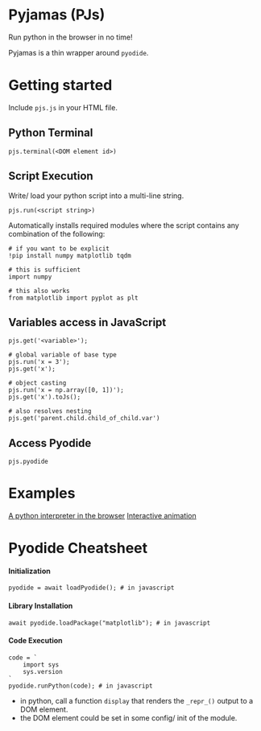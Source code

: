 # Pyjamas (PJs)

Run python in the browser in no time! 

Pyjamas is a thin wrapper around `pyodide`.

# Getting started

Include `pjs.js` in your HTML file.

## Python Terminal

```
pjs.terminal(<DOM element id>)
```

## Script Execution

Write/ load your python script into a multi-line string.

```
pjs.run(<script string>)
```
Automatically installs required modules where the script contains any combination of the following:

```
# if you want to be explicit
!pip install numpy matplotlib tqdm 

# this is sufficient
import numpy 

# this also works
from matplotlib import pyplot as plt 
```


## Variables access in JavaScript

```
pjs.get('<variable>');
```

```
# global variable of base type
pjs.run('x = 3');
pjs.get('x');

# object casting
pjs.run('x = np.array([0, 1])');
pjs.get('x').toJs();

# also resolves nesting
pjs.get('parent.child.child_of_child.var')
```

## Access Pyodide

```
pjs.pyodide
```

# Examples
[A python interpreter in the browser](examples/01_python_interpreter/01_python_interpreter.html)
[Interactive animation](examples/02_interactive_visualisation/02_interactive_visualisation.html)

# Pyodide Cheatsheet

#### Initialization

```
pyodide = await loadPyodide(); # in javascript
```

#### Library Installation
```
await pyodide.loadPackage("matplotlib"); # in javascript
```

#### Code Execution
```
code = `
    import sys
    sys.version
`
pyodide.runPython(code); # in javascript
```



- in python, call a function `display` that renders the `_repr_()` output to a DOM element.
- the DOM element could be set in some config/ init of the module.